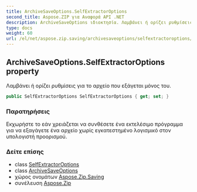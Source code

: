 ```yaml
---
title: ArchiveSaveOptions.SelfExtractorOptions
second_title: Aspose.ZIP για Αναφορά API .NET
description: ArchiveSaveOptions ιδιοκτησία. Λαμβάνει ή ορίζει ρυθμίσεις για το αρχείο που εξάγεται μόνος του.
type: docs
weight: 60
url: /el/net/aspose.zip.saving/archivesaveoptions/selfextractoroptions/
---
```

## ArchiveSaveOptions.SelfExtractorOptions property

Λαμβάνει ή ορίζει ρυθμίσεις για το αρχείο που εξάγεται μόνος του.

```csharp
public SelfExtractorOptions SelfExtractorOptions { get; set; }
```

### Παρατηρήσεις

Εκχωρήστε το εάν χρειάζεται να συνθέσετε ένα εκτελέσιμο πρόγραμμα για να εξαγάγετε ένα αρχείο χωρίς εγκατεστημένο λογισμικό στον υπολογιστή προορισμού.

### Δείτε επίσης

* class [SelfExtractorOptions](../../selfextractoroptions/)
* class [ArchiveSaveOptions](../)
* χώρος ονομάτων [Aspose.Zip.Saving](../../archivesaveoptions/)
* συνέλευση [Aspose.Zip](../../../)


